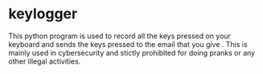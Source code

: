 # keylogger
This python program is used to record all the keys pressed on your keyboard
and sends the keys pressed to the email that you give .
This is mainly used in cybersecurity and stictly prohibited for doing pranks or any 
other illegal activities.
